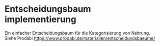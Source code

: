 # Entscheidungsbaum implementierung
Ein einfacher Entscheidungsbaum für die Kategorisierung von Nahrung. Siehe Prodabi https://www.prodabi.de/materialien/entscheidungsbaeume/

